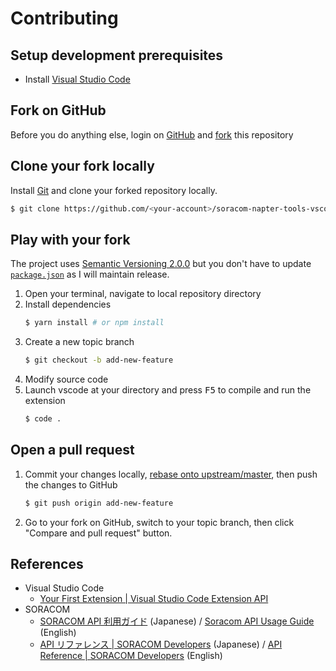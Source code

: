 # Contributing

## Setup development prerequisites

- Install [Visual Studio Code](https://code.visualstudio.com/)

## Fork on GitHub

Before you do anything else, login on [GitHub](https://github.com/) and [fork](https://help.github.com/articles/fork-a-repo/) this repository

## Clone your fork locally

Install [Git](https://git-scm.com/) and clone your forked repository locally.

```sh
$ git clone https://github.com/<your-account>/soracom-napter-tools-vscode.git
```

## Play with your fork

The project uses [Semantic Versioning 2.0.0](http://semver.org/) but you don't have to update [`package.json`](package.json) as I will maintain release.

1. Open your terminal, navigate to local repository directory
2. Install dependencies
   ```sh
   $ yarn install # or npm install
   ```
3. Create a new topic branch
   ```sh
   $ git checkout -b add-new-feature
   ```
4. Modify source code
5. Launch vscode at your directory and press <kbd>F5</kbd> to compile and run the extension
   ```sh
   $ code .
   ```

## Open a pull request

1. Commit your changes locally, [rebase onto upstream/master](https://github.com/blog/2243-rebase-and-merge-pull-requests), then push the changes to GitHub
   ```sh
   $ git push origin add-new-feature
   ```
2. Go to your fork on GitHub, switch to your topic branch, then click "Compare and pull request" button.

## References

- Visual Studio Code
  - [Your First Extension | Visual Studio Code Extension API](https://code.visualstudio.com/api/get-started/your-first-extension)
- SORACOM
  - [SORACOM API 利用ガイド](https://dev.soracom.io/jp/docs/api_guide/) (Japanese) / [Soracom API Usage Guide](https://developers.soracom.io/en/docs/tools/api-reference/) (English)
  - [API リファレンス | SORACOM Developers](https://dev.soracom.io/jp/docs/api/) (Japanese) / [API Reference | SORACOM Developers](https://developers.soracom.io/en/api/#/) (English)
